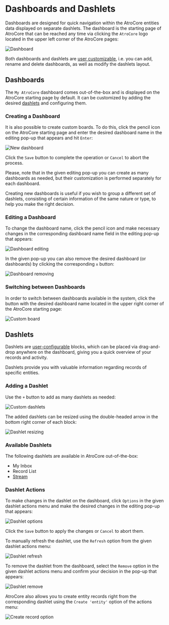 # Dashboards and Dashlets

Dashboards are designed for quick navigation within the AtroCore entities data displayed on separate dashlets. The dashboard is the starting page of AtroCore that can be reached any time via clicking the `AtroCore` logo located in the upper left corner of the AtroCore pages:

![Dashboard](../../_assets/user-guide/dashboards-and-dashlets/dashboard-interface.jpg)

Both dashboards and dashlets are [user customizable](./user-interface-core.md#user-interface-settings), i.e. you can add, rename and delete dashboards, as well as modify the dashlets layout.

## Dashboards

The `My AtroCore` dashboard comes out-of-the-box and is displayed on the AtroCore starting page by default. It can be customized by adding the desired [dashlets](#dashlets) and configuring them. 

### Creating a Dashboard

It is also possible to create custom boards. To do this, click the pencil icon on the AtroCore starting page and enter the desired dashboard name in the editing pop-up that appears and hit `Enter`:

![New dashboard](../../_assets/user-guide/dashboards-and-dashlets/dashboard-new-core.jpg)

Click the `Save` button to complete the operation or `Cancel` to abort the process.

Please, note that in the given editing pop-up you can create as many dashboards as needed, but their customization is performed separately for each dashboard. 

Creating new dashboards is useful if you wish to group a different set of dashlets, consisting of certain information of the same nature or type, to help you make the right decision.

### Editing a Dashboard

To change the dashboard name, click the pencil icon and make necessary changes in the corresponding dashboard name field in the editing pop-up that appears:

![Dashboard editing](../../_assets/user-guide/dashboards-and-dashlets/dashboard-editing.jpg)

In the given pop-up you can also remove the desired dashboard (or dashboards) by clicking the corresponding `x` button:

![Dashboard removing](../../_assets/user-guide/dashboards-and-dashlets/dashboard-removing.jpg)

### Switching between Dashboards

In order to switch between dashboards available in the system, click the button with the desired dashboard name located in the upper right corner of the AtroCore starting page:

![Custom board](../../_assets/user-guide/dashboards-and-dashlets/custom-board.jpg)

## Dashlets

Dashlets are [user-configurable](./user-interface-core.md#user-interface-settings) blocks, which can be placed via drag-and-drop anywhere on the dashboard, giving you a quick overview of your records and activity. 

Dashlets provide you with valuable information regarding records of specific entities.

### Adding a Dashlet

Use the `+` button to add as many dashlets as needed:

![Custom dashlets](../../_assets/user-guide/dashboards-and-dashlets/custom-dashlets-core.jpg)

The added dashlets can be resized using the double-headed arrow in the bottom right corner of each block:

![Dashlet resizing](../../_assets/user-guide/dashboards-and-dashlets/dashlet-resizing.jpg)

### Available Dashlets

The following dashlets are available in AtroCore out-of-the-box:
- My Inbox
- Record List
- [Stream](./stream-core.md)

### Dashlet Actions 

To make changes in the dashlet on the dashboard, click `Options` in the given dashlet actions menu and make the desired changes in the editing pop-up that appears:

![Dashlet options](../../_assets/user-guide/dashboards-and-dashlets/dashlet-options-core.jpg)

Click the `Save` button to apply the changes or `Cancel` to abort them.

To manually refresh the dashlet, use the `Refresh` option from the given dashlet actions menu:

![Dashlet refresh](../../_assets/user-guide/dashboards-and-dashlets/dashlet-refresh.jpg)

To remove the dashlet from the dashboard, select the `Remove` option in the given dashlet actions menu and confirm your decision in the pop-up that appears:

![Dashlet remove](../../_assets/user-guide/dashboards-and-dashlets/dashlet-remove-core.jpg)

AtroCore also allows you to create entity records right from the corresponding dashlet using the `Create 'entity'` option of the actions menu:

![Create record option](../../_assets/user-guide/dashboards-and-dashlets/create-record-option.jpg)
